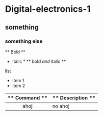 # Digital-electronics-1
## something
### something else
** Bold **
* italic *
** bold _and_ italic **

list
* item 1
* item 2

| ** Command ** | ** Description ** |
|:-:|:--|
|ahoj|no ahoj|


